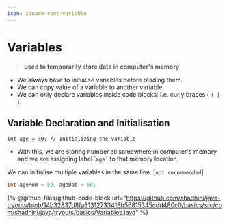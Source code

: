 ```yaml
---
icon: square-root-variable
---
```


# Variables

> **used to temporarily store data in computer's memory**

* We always have to initialise variables before reading them.
* We can copy value of a variable to another variable.
* We can only declare variables inside code blocks; i.e. curly braces ( `{ }` ).

## Variable Declaration and Initialisation

<pre class="language-java"><code class="lang-java"><a data-footnote-ref href="#user-content-fn-1">int</a> <a data-footnote-ref href="#user-content-fn-2">age</a> <a data-footnote-ref href="#user-content-fn-3">=</a> <a data-footnote-ref href="#user-content-fn-4">30</a>; // Initializing the variable
</code></pre>

* With this, we are storing number `30` somewhere in computer's memory and we are assigning label \``` age` `` to that memory location.



We can initialise multiple variables in the same line. \[`not recommended`]

```java
int ageMom = 59, ageDad = 68;
```

{% @github-files/github-code-block url="https://github.com/shadhini/java-tryouts/blob/14b32837d8fa81312733418b56815345cdd480c0/basics/src/com/shadhini/java/tryouts/basics/Variables.java" %}

&#x20;





[^1]: variable type

[^2]: name, label, identifier

[^3]: assignment operator

[^4]: initial value that we are assigning to this variable
